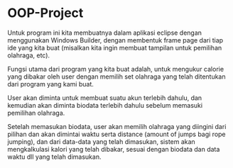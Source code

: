 # OOP-Project
Untuk program ini kita membuatnya dalam aplikasi eclipse dengan menggunakan Windows Builder, dengan membentuk frame page dari tiap ide yang kita buat (misalkan kita ingin membuat tampilan untuk pemilihan olahraga, etc). 

Fungsi utama dari program yang kita buat adalah, untuk mengukur calorie yang dibakar oleh user dengan memilih set olahraga yang telah ditentukan dari program yang kami buat.

User akan diminta untuk membuat suatu akun terlebih dahulu, dan kemudian akan diminta biodata terlebih dahulu sebelum memasuki pemilihan olahraga.

Setelah memasukan biodata, user akan memilih olahraga yang diingini dari pilihan dan akan dimintai waktu serta distance (amount of jumps bagi rope jumping), dan dari data-data yang telah dimasukan, sistem akan mengkalkulasi kalori yang telah dibakar, sesuai dengan biodata dan data waktu dll yang telah dimasukan.
